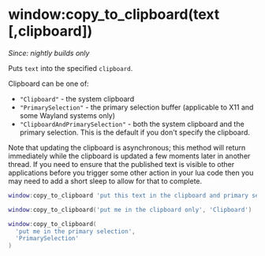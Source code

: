 # window:copy_to_clipboard(text \[,clipboard\])

*Since: nightly builds only*

Puts `text` into the specified `clipboard`.

Clipboard can be one of:

* `"Clipboard"` - the system clipboard
* `"PrimarySelection"` - the primary selection buffer (applicable to X11 and some Wayland systems only)
* `"ClipboardAndPrimarySelection"` - both the system clipboard and the primary selection.  This is the default if you don't specify the clipboard.

Note that updating the clipboard is asynchronous; this method will return
immediately while the clipboard is updated a few moments later in another
thread. If you need to ensure that the published text is visible to other
applications before you trigger some other action in your lua code then you may
need to add a short sleep to allow for that to complete.

```lua
window:copy_to_clipboard 'put this text in the clipboard and primary selection!'
```

```lua
window:copy_to_clipboard('put me in the clipboard only', 'Clipboard')
```

```lua
window:copy_to_clipboard(
  'put me in the primary selection',
  'PrimarySelection'
)
```

